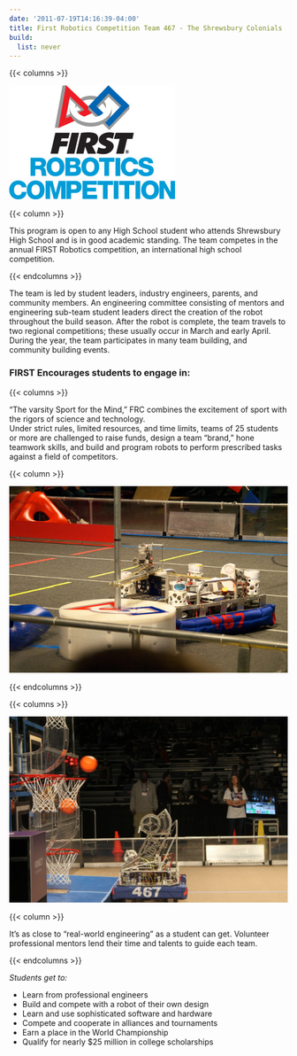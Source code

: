 ```yaml
---
date: '2011-07-19T14:16:39-04:00'
title: First Robotics Competition Team 467 - The Shrewsbury Colonials
build:
  list: never
---
```


{{< columns >}}

![FIRST Robotics Competition](FIRSTRobotics_IconVert_RGB-300x206.jpg)

{{< column >}}

This program is open to any High School student who attends Shrewsbury High School and is in good academic standing. The team competes in the annual FIRST Robotics competition, an international high school competition.

{{< endcolumns >}}

The team is led by student leaders, industry engineers, parents, and community members. An engineering committee consisting of mentors and engineering sub-team student leaders direct the creation of the robot throughout the build season. After the robot is complete, the team travels to two regional competitions; these usually occur in March and early April. During the year, the team participates in many team building, and community building events.

### FIRST Encourages students to engage in:

{{< columns >}}

“The varsity Sport for the Mind,” FRC combines the excitement of sport with the rigors of science and technology.  
Under strict rules, limited resources, and time limits, teams of 25 students or more are challenged to raise funds, design a team “brand,” hone teamwork skills, and build and program robots to perform prescribed tasks against a field of competitors.

{{< column >}}

![2011 LogoMotion Robot](Robot.jpg)

{{< endcolumns >}}

{{< columns >}}

![2012 Robot Shooting](Shooting.jpg)

{{< column >}}

It’s as close to “real-world engineering” as a student can get. Volunteer professional mentors lend their time and talents to guide each team.

{{< endcolumns >}}

*Students get to:*

- Learn from professional engineers
- Build and compete with a robot of their own design
- Learn and use sophisticated software and hardware
- Compete and cooperate in alliances and tournaments
- Earn a place in the World Championship
- Qualify for nearly $25 million in college scholarships

